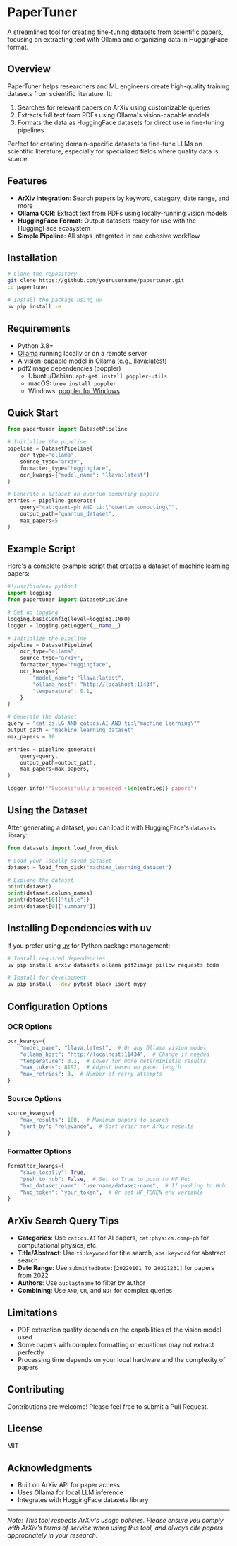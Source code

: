 # PaperTuner

A streamlined tool for creating fine-tuning datasets from scientific papers, focusing on extracting text with Ollama and organizing data in HuggingFace format.

## Overview

PaperTuner helps researchers and ML engineers create high-quality training datasets from scientific literature. It:

1. Searches for relevant papers on ArXiv using customizable queries
2. Extracts full text from PDFs using Ollama's vision-capable models
3. Formats the data as HuggingFace datasets for direct use in fine-tuning pipelines

Perfect for creating domain-specific datasets to fine-tune LLMs on scientific literature, especially for specialized fields where quality data is scarce.

## Features

- **ArXiv Integration**: Search papers by keyword, category, date range, and more
- **Ollama OCR**: Extract text from PDFs using locally-running vision models
- **HuggingFace Format**: Output datasets ready for use with the HuggingFace ecosystem
- **Simple Pipeline**: All steps integrated in one cohesive workflow

## Installation

```bash
# Clone the repository
git clone https://github.com/yourusername/papertuner.git
cd papertuner

# Install the package using uv
uv pip install -e .
```

## Requirements

- Python 3.8+
- [Ollama](https://ollama.ai/) running locally or on a remote server
- A vision-capable model in Ollama (e.g., llava:latest)
- pdf2image dependencies (poppler)
  - Ubuntu/Debian: `apt-get install poppler-utils`
  - macOS: `brew install poppler`
  - Windows: [poppler for Windows](https://github.com/oschwartz10612/poppler-windows/releases/)

## Quick Start

```python
from papertuner import DatasetPipeline

# Initialize the pipeline
pipeline = DatasetPipeline(
    ocr_type="ollama",
    source_type="arxiv",
    formatter_type="huggingface",
    ocr_kwargs={"model_name": "llava:latest"}
)

# Generate a dataset on quantum computing papers
entries = pipeline.generate(
    query="cat:quant-ph AND ti:\"quantum computing\"",
    output_path="quantum_dataset",
    max_papers=5
)
```

## Example Script

Here's a complete example script that creates a dataset of machine learning papers:

```python
#!/usr/bin/env python3
import logging
from papertuner import DatasetPipeline

# Set up logging
logging.basicConfig(level=logging.INFO)
logger = logging.getLogger(__name__)

# Initialize the pipeline
pipeline = DatasetPipeline(
    ocr_type="ollama",
    source_type="arxiv",
    formatter_type="huggingface",
    ocr_kwargs={
        "model_name": "llava:latest",
        "ollama_host": "http://localhost:11434",
        "temperature": 0.1,
    }
)

# Generate the dataset
query = "cat:cs.LG AND cat:cs.AI AND ti:\"machine learning\""
output_path = "machine_learning_dataset"
max_papers = 10

entries = pipeline.generate(
    query=query,
    output_path=output_path,
    max_papers=max_papers,
)

logger.info(f"Successfully processed {len(entries)} papers")
```

## Using the Dataset

After generating a dataset, you can load it with HuggingFace's `datasets` library:

```python
from datasets import load_from_disk

# Load your locally saved dataset
dataset = load_from_disk("machine_learning_dataset")

# Explore the dataset
print(dataset)
print(dataset.column_names)
print(dataset[0]["title"])
print(dataset[0]["summary"])
```

## Installing Dependencies with uv

If you prefer using [uv](https://github.com/astral-sh/uv) for Python package management:

```bash
# Install required dependencies
uv pip install arxiv datasets ollama pdf2image pillow requests tqdm

# Install for development
uv pip install --dev pytest black isort mypy
```

## Configuration Options

### OCR Options

```python
ocr_kwargs={
    "model_name": "llava:latest",  # Or any Ollama vision model
    "ollama_host": "http://localhost:11434",  # Change if needed
    "temperature": 0.1,  # Lower for more deterministic results
    "max_tokens": 8192,  # Adjust based on paper length
    "max_retries": 3,  # Number of retry attempts
}
```

### Source Options

```python
source_kwargs={
    "max_results": 100,  # Maximum papers to search
    "sort_by": "relevance",  # Sort order for ArXiv results
}
```

### Formatter Options

```python
formatter_kwargs={
    "save_locally": True,
    "push_to_hub": False,  # Set to True to push to HF Hub
    "hub_dataset_name": "username/dataset-name",  # If pushing to Hub
    "hub_token": "your_token",  # Or set HF_TOKEN env variable
}
```

## ArXiv Search Query Tips

- **Categories**: Use `cat:cs.AI` for AI papers, `cat:physics.comp-ph` for computational physics, etc.
- **Title/Abstract**: Use `ti:keyword` for title search, `abs:keyword` for abstract search
- **Date Range**: Use `submittedDate:[20220101 TO 20221231]` for papers from 2022
- **Authors**: Use `au:lastname` to filter by author
- **Combining**: Use `AND`, `OR`, and `NOT` for complex queries

## Limitations

- PDF extraction quality depends on the capabilities of the vision model used
- Some papers with complex formatting or equations may not extract perfectly
- Processing time depends on your local hardware and the complexity of papers

## Contributing

Contributions are welcome! Please feel free to submit a Pull Request.

## License

MIT

## Acknowledgments

- Built on ArXiv API for paper access
- Uses Ollama for local LLM inference
- Integrates with HuggingFace datasets library

---

*Note: This tool respects ArXiv's usage policies. Please ensure you comply with ArXiv's terms of service when using this tool, and always cite papers appropriately in your research.*
